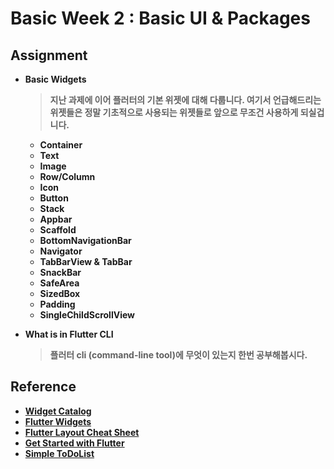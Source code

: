 # Basic Week 2 : Basic UI & Packages
## Assignment
- **Basic Widgets**
    > **지난 과제에 이어 플러터의 기본 위젯에 대해 다룹니다. 여기서 언급해드리는 위젯들은 정말 기초적으로 사용되는 위젯들로 앞으로 무조건 사용하게 되실겁니다.**
    - **Container**
    - **Text**
    - **Image**
    - **Row/Column**
    - **Icon**
    - **Button**
    - **Stack**
    - **Appbar**
    - **Scaffold**
    - **BottomNavigationBar**
    - **Navigator**
    - **TabBarView & TabBar**
    - **SnackBar**
    - **SafeArea**
    - **SizedBox**
    - **Padding**
    - **SingleChildScrollView**

- **What is in Flutter CLI**
    > **플러터 cli (command-line tool)에 무엇이 있는지 한번 공부해봅시다.**

## Reference
- [**Widget Catalog**](https://docs.flutter.dev/ui/widgets)
- [**Flutter Widgets**](https://flutteropen.gitbook.io/flutter-widgets/)
- [**Flutter Layout Cheat Sheet**](https://medium.com/flutter-community/flutter-layout-cheat-sheet-5363348d037e)
- [**Get Started with Flutter**](https://www.kodeco.com/24499516-getting-started-with-flutter#toc-anchor-001)
- [**Simple ToDoList**](https://github.com/lesnitsky/todolist_flutter)